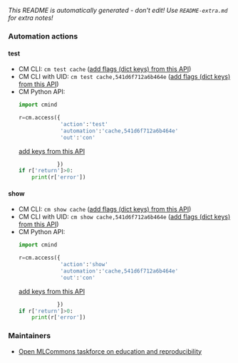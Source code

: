 *This README is automatically generated - don't edit! Use `README-extra.md` for extra notes!*

### Automation actions

#### test

  * CM CLI: ```cm test cache``` ([add flags (dict keys) from this API](https://github.com/mlcommons/ck/tree/master/cm-mlops/automation/cache/module.py#L15))
  * CM CLI with UID: ```cm test cache,541d6f712a6b464e``` ([add flags (dict keys) from this API](https://github.com/mlcommons/ck/tree/master/cm-mlops/automation/cache/module.py#L15))
  * CM Python API:
    ```python
    import cmind

    r=cm.access({
                 'action':'test'
                 'automation':'cache,541d6f712a6b464e'
                 'out':'con'
    ```
    [add keys from this API](https://github.com/mlcommons/ck/tree/master/cm-mlops/automation/cache/module.py#L15)
    ```python
                })
    if r['return']>0:
        print(r['error'])
    ```

#### show

  * CM CLI: ```cm show cache``` ([add flags (dict keys) from this API](https://github.com/mlcommons/ck/tree/master/cm-mlops/automation/cache/module.py#L54))
  * CM CLI with UID: ```cm show cache,541d6f712a6b464e``` ([add flags (dict keys) from this API](https://github.com/mlcommons/ck/tree/master/cm-mlops/automation/cache/module.py#L54))
  * CM Python API:
    ```python
    import cmind

    r=cm.access({
                 'action':'show'
                 'automation':'cache,541d6f712a6b464e'
                 'out':'con'
    ```
    [add keys from this API](https://github.com/mlcommons/ck/tree/master/cm-mlops/automation/cache/module.py#L54)
    ```python
                })
    if r['return']>0:
        print(r['error'])
    ```

### Maintainers

* [Open MLCommons taskforce on education and reproducibility](https://github.com/mlcommons/ck/blob/master/docs/mlperf-education-workgroup.md)